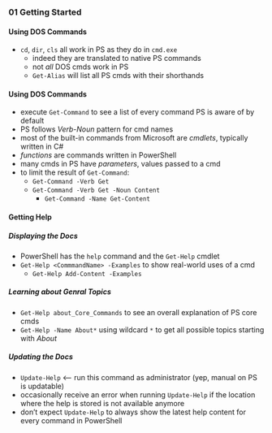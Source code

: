 ### 01 Getting Started

#### Using DOS Commands
- `cd`, `dir`, `cls` all work in PS as they do in `cmd.exe`
  - indeed they are translated to native PS commands
  - not *all* DOS cmds work in PS
  - `Get-Alias` will list all PS cmds with their shorthands
	
#### Using DOS Commands
- execute `Get-Command` to see a list of every command PS is aware of by default
- PS follows *Verb-Noun* pattern for cmd names
- most of the built-in commands from Microsoft are *cmdlets*, typically written in C#
- *functions* are commands written in PowerShell
- many cmds in PS have *parameters*, values passed to a cmd
- to limit the result of `Get-Command`:
  - `Get-Command -Verb Get`
  - `Get-Command -Verb Get -Noun Content`
	  - `Get-Command -Name Get-Content`
	  
#### Getting Help
##### Displaying the Docs
- PowerShell has the `help` command and the `Get-Help` cmdlet
- `Get-Help <CommmandName> -Examples` to show real-world uses of a cmd
  - `Get-Help Add-Content -Examples`
##### Learning about Genral Topics
- `Get-Help about_Core_Commands` to see an overall explanation of PS core cmds
- `Get-Help -Name About*` using wildcard `*` to get all possible topics starting with *About*
##### Updating the Docs
- `Update-Help` <-- run this command as administrator (yep, manual on PS is updatable)
- occasionally receive an error when running `Update-Help` if the location where the help is stored is not available anymore
- don’t expect `Update-Help` to always show the latest help content for every command in PowerShell
